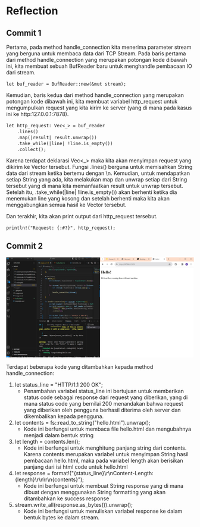 # Reflection
## Commit 1
Pertama, pada method handle_connection kita menerima parameter stream yang berguna untuk membaca data dari TCP Stream. Pada baris pertama dari method handle_connection yang merupakan potongan kode dibawah ini, kita membuat sebuah BufReader baru untuk menghandle pembacaan IO dari stream. 

```
let buf_reader = BufReader::new(&mut stream);
```

Kemudian, baris kedua dari method handle_connection yang merupakan potongan kode dibawah ini, kita membuat variabel http_request untuk mengumpulkan request yang kita kirim ke server (yang di mana pada kasus ini ke http:127.0.0.1:7878). 

```
let http_request: Vec<_> = buf_reader
    .lines()
    .map(|result| result.unwrap())
    .take_while(|line| !line.is_empty())
    .collect();
```

Karena terdapat deklarasi Vec<_> maka kita akan menyimpan request yang dikirim ke Vector tersebut. Fungsi .lines() berguna untuk memisahkan String data dari stream ketika bertemu dengan \n. Kemudian, untuk mendapatkan setiap String yang ada, kita melakukan map dan unwrap setiap dari String tersebut yang di mana kita memanfaatkan result untuk unwrap tersebut. Setelah itu, .take_while(|line| !line.is_empty()) akan berhenti ketika dia menemukan line yang kosong dan setelah berhenti maka kita akan menggabungkan semua hasil ke Vector tersebut.

Dan terakhir, kita akan print output dari http_request tersebut.
```
println!("Request: {:#?}", http_request);
```

## Commit 2
![Commit 2 screen capture](assets/images/commit2.jpg)

Terdapat beberapa kode yang ditambahkan kepada method handle_connection:
1. let status_line = "HTTP/1.1 200 OK"; 
    - Penambahan variabel status_line ini bertujuan untuk memberikan status code sebagai response dari request yang diberikan, yang di mana status code yang bernilai 200 menandakan bahwa request yang diberikan oleh pengguna berhasil diterima oleh server dan dikembalikan kepada pengguna.
1. let contents = fs::read_to_string("hello.html").unwrap(); 
    - Kode ini berfungsi untuk membaca file hello.html dan mengubahnya menjadi dalam bentuk string
1. let length = contents.len();
    - Kode ini berfungsi untuk menghitung panjang string dari contents. Karena contents merupakan variabel untuk menyimpan String hasil pembacaan hello.html, maka pada variabel length akan berisikan panjang dari isi html code untuk  hello.html
1. let response = format!("{status_line}\r\nContent-Length: {length}\r\n\r\n{contents}");
    - Kode ini berfungsi untuk membuat String response yang di mana dibuat dengan menggunakan String formatting yang akan ditambahkan ke success response
1. stream.write_all(response.as_bytes()).unwrap();
    - Kode ini berfungsi untuk menuliskan variabel response ke dalam bentuk bytes ke dalam stream.